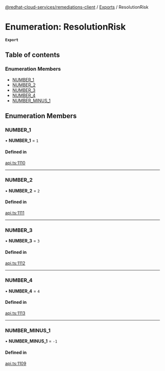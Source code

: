 [@redhat-cloud-services/remediations-client](../README.md) / [Exports](../modules.md) / ResolutionRisk

# Enumeration: ResolutionRisk

**`Export`**

## Table of contents

### Enumeration Members

- [NUMBER\_1](ResolutionRisk.md#number_1)
- [NUMBER\_2](ResolutionRisk.md#number_2)
- [NUMBER\_3](ResolutionRisk.md#number_3)
- [NUMBER\_4](ResolutionRisk.md#number_4)
- [NUMBER\_MINUS\_1](ResolutionRisk.md#number_minus_1)

## Enumeration Members

### NUMBER\_1

• **NUMBER\_1** = ``1``

#### Defined in

[api.ts:1110](https://github.com/RedHatInsights/javascript-clients/blob/main/packages/remediations/api.ts#L1110)

___

### NUMBER\_2

• **NUMBER\_2** = ``2``

#### Defined in

[api.ts:1111](https://github.com/RedHatInsights/javascript-clients/blob/main/packages/remediations/api.ts#L1111)

___

### NUMBER\_3

• **NUMBER\_3** = ``3``

#### Defined in

[api.ts:1112](https://github.com/RedHatInsights/javascript-clients/blob/main/packages/remediations/api.ts#L1112)

___

### NUMBER\_4

• **NUMBER\_4** = ``4``

#### Defined in

[api.ts:1113](https://github.com/RedHatInsights/javascript-clients/blob/main/packages/remediations/api.ts#L1113)

___

### NUMBER\_MINUS\_1

• **NUMBER\_MINUS\_1** = ``-1``

#### Defined in

[api.ts:1109](https://github.com/RedHatInsights/javascript-clients/blob/main/packages/remediations/api.ts#L1109)
